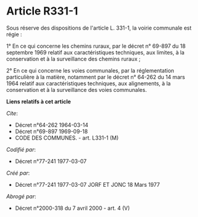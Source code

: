 # Article R331-1

Sous réserve des dispositions de l'article L. 331-1, la voirie communale est régie :

1° En ce qui concerne les chemins ruraux, par le décret n° 69-897 du 18 septembre 1969 relatif aux caractéristiques
techniques, aux limites, à la conservation et à la surveillance des chemins ruraux ;

2° En ce qui concerne les voies communales, par la réglementation particulière à la matière, notamment par le décret n°
64-262 du 14 mars 1964 relatif aux caractéristiques techniques, aux alignements, à la conservation et à la surveillance des
voies communales.

**Liens relatifs à cet article**

_Cite_:

  - Décret n°64-262 1964-03-14
  - Décret n°69-897 1969-09-18
  - CODE DES COMMUNES. - art. L331-1 (M)

_Codifié par_:

  - Décret n°77-241 1977-03-07

_Créé par_:

  - Décret n°77-241 1977-03-07 JORF ET JONC 18 Mars 1977

_Abrogé par_:

  - Décret n°2000-318 du 7 avril 2000 - art. 4 (V)
